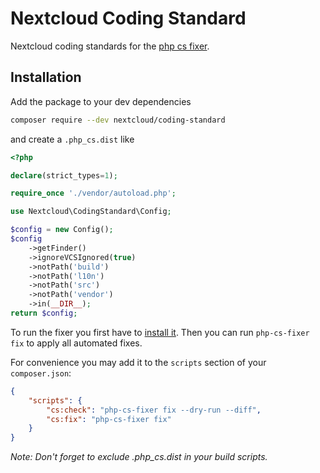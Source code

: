 # Nextcloud Coding Standard

Nextcloud coding standards for the [php cs fixer](https://github.com/FriendsOfPHP/PHP-CS-Fixer).

## Installation

Add the package to your dev dependencies

```bash
composer require --dev nextcloud/coding-standard
```

and create a `.php_cs.dist` like

```php
<?php

declare(strict_types=1);

require_once './vendor/autoload.php';

use Nextcloud\CodingStandard\Config;

$config = new Config();
$config
	->getFinder()
	->ignoreVCSIgnored(true)
	->notPath('build')
	->notPath('l10n')
	->notPath('src')
	->notPath('vendor')
	->in(__DIR__);
return $config;
```

To run the fixer you first have to [install it](https://github.com/FriendsOfPhp/PHP-CS-Fixer#installation). Then you can run `php-cs-fixer fix` to apply all automated fixes.

For convenience you may add it to the `scripts` section of your `composer.json`:

```json
{
    "scripts": {
        "cs:check": "php-cs-fixer fix --dry-run --diff",
        "cs:fix": "php-cs-fixer fix"
    }
}
```

*Note: Don't forget to exclude .php_cs.dist in your build scripts.*
